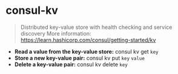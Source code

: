 # consul-kv
> Distributed key-value store with health checking and service discovery
> More information: <https://learn.hashicorp.com/consul/getting-started/kv>
- **Read a value from the key-value store:**
consul kv get `key`
- **Store a new key-value pair:**
consul kv put `key` `value`
- **Delete a key-value pair:**
consul kv delete `key`
